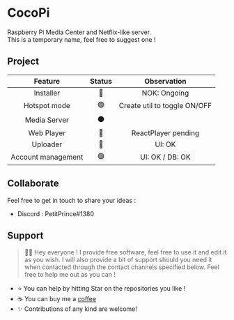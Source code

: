 # CocoPi

Raspberry Pi Media Center and Netflix-like server.  
This is a temporary name, feel free to suggest one !

## Project

| Feature | Status | Observation |
| :-: | :-: |  :-: |
| Installer | :large_blue_circle: | NOK: Ongoing |
| Hotspot mode | :green_circle: | Create util to toggle ON/OFF |
| Media Server | :black_circle: | |
| Web Player | :large_blue_circle: | ReactPlayer pending |
| Uploader | :large_blue_circle: | UI: OK |
| Account management | :green_circle: | UI: OK / DB: OK |

## Collaborate

Feel free to get in touch to share your ideas :
- Discord : PetitPrince#1380

## Support

> 👋🏼 Hey everyone ! I provide free software, feel free to use it and edit it as you wish. I will also provide a bit of support should you need it when contacted through the contact channels specified below. Feel free to help me out as you can !

- ⭐️ You can help by hitting Star on the repositories you like !
- ☕️ You can buy me a [coffee](https://www.paypal.com/paypalme/AReppelin)
- ✨ Contributions of any kind are welcome!

